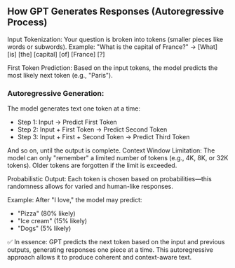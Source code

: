 ## How GPT Generates Responses (Autoregressive Process)

Input Tokenization:
Your question is broken into tokens (smaller pieces like words or subwords).
Example: "What is the capital of France?" → [What] [is] [the] [capital] [of] [France] [?]

First Token Prediction:
Based on the input tokens, the model predicts the most likely next token (e.g., "Paris").

### Autoregressive Generation:
The model generates text one token at a time:

+ Step 1: Input → Predict First Token
+ Step 2: Input + First Token → Predict Second Token
+ Step 3: Input + First + Second Token → Predict Third Token

And so on, until the output is complete.
Context Window Limitation:
The model can only "remember" a limited number of tokens (e.g., 4K, 8K, or 32K tokens). Older tokens are forgotten if the limit is exceeded.

Probabilistic Output:
Each token is chosen based on probabilities—this randomness allows for varied and human-like responses.

Example: After "I love," the model may predict:
+ "Pizza" (80% likely)
+ "Ice cream" (15% likely)
+ "Dogs" (5% likely)

✅ In essence: GPT predicts the next token based on the input and previous outputs, generating responses one piece at a time. This autoregressive approach allows it to produce coherent and context-aware text.
